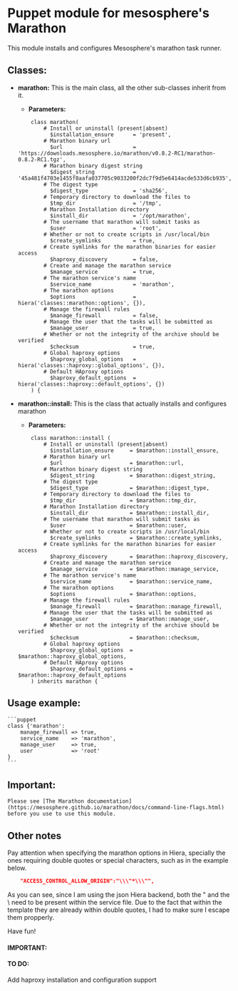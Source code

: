 # Puppet module for mesosphere's Marathon #

This module installs and configures Mesosphere's marathon task runner.


## Classes:

* __marathon:__ This is the main class, all the other sub-classes inherit from it.
    * __Parameters:__ 
    ```puppet
        class marathon(
            # Install or uninstall (present|absent)
              $installation_ensure      = 'present',
            # Marathon binary url
              $url                      = 'https://downloads.mesosphere.io/marathon/v0.8.2-RC1/marathon-0.8.2-RC1.tgz',
            # Marathon binary digest string
              $digest_string            = '45a481f4703e1455f8aafa037705c9033200f2dc7f9d5e6414acde533d6cb935',
            # The digest type
              $digest_type              = 'sha256',
            # Temporary directory to download the files to
              $tmp_dir                  = '/tmp',
            # Marathon Installation directory
              $install_dir              = '/opt/marathon',
            # The username that marathon will submit tasks as
              $user                     = 'root',
            # Whether or not to create scripts in /usr/local/bin
              $create_symlinks          = true,
            # Create symlinks for the marathon binaries for easier access
              $haproxy_discovery        = false,
            # Create and manage the marathon service
              $manage_service           = true,
            # The marathon service's name
              $service_name             = 'marathon',
            # The marathon options
              $options                  = hiera('classes::marathon::options', {}),
            # Manage the firewall rules
              $manage_firewall          = false,
            # Manage the user that the tasks will be submitted as
              $manage_user              = true,
            # Whether or not the integrity of the archive should be verified
              $checksum                 = true,
            # Global haproxy options
              $haproxy_global_options   = hiera('classes::haproxy::global_options', {}),
            # Default HAproxy options
              $haproxy_default_options  = hiera('classes::haproxy::default_options', {})
        ) {
    ```
    
* __marathon::install:__ This is the class that actually installs and configures marathon
    * __Parameters:__
    ```puppet
        class marathon::install (
            # Install or uninstall (present|absent)
              $installation_ensure     = $marathon::install_ensure,
            # Marathon binary url
              $url                     = $marathon::url,
            # Marathon binary digest string
              $digest_string           = $marathon::digest_string,
            # The digest type
              $digest_type             = $marathon::digest_type,
            # Temporary directory to download the files to
              $tmp_dir                 = $marathon::tmp_dir,
            # Marathon Installation directory
              $install_dir             = $marathon::install_dir,
            # The username that marathon will submit tasks as
              $user                    = $marathon::user,
            # Whether or not to create scripts in /usr/local/bin
              $create_symlinks         = $marathon::create_symlinks,
            # Create symlinks for the marathon binaries for easier access
              $haproxy_discovery       = $marathon::haproxy_discovery,
            # Create and manage the marathon service
              $manage_service          = $marathon::manage_service,
            # The marathon service's name
              $service_name            = $marathon::service_name,
            # The marathon options
              $options                 = $marathon::options,
            # Manage the firewall rules
              $manage_firewall         = $marathon::manage_firewall,
            # Manage the user that the tasks will be submitted as
              $manage_user             = $marathon::manage_user,
            # Whether or not the integrity of the archive should be verified
              $checksum                = $marathon::checksum,
            # Global haproxy options
              $haproxy_global_options  = $marathon::haproxy_global_options,
            # Default HAproxy options
              $haproxy_default_options = $marathon::haproxy_default_options
        ) inherits marathon {
    ```
## Usage example:
    ```puppet
    class {'marathon':
        manage_firewall => true,
        service_name    => 'marathon',
        manage_user     => true,
        user            => 'root'
    }
    ```
## Important:
    Please see [The Marathon documentation](https://mesosphere.github.io/marathon/docs/command-line-flags.html) before you use to use this module.
    
## Other notes

Pay attention when specifying the marathon options in Hiera, specially the ones requiring double quotes or special characters,
such as in the example below.
```json
    "ACCESS_CONTROL_ALLOW_ORIGIN":"\\\"*\\\"",
```

As you can see, since I am using the json Hiera backend, both the " and the \ need to be present within the service file.
Due to the fact that within the template they are already within double quotes, I had to make sure I escape them propperly.

Have fun!

#### __IMPORTANT:__

#### __TO DO:__

Add haproxy installation and configuration support
